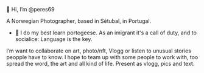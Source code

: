 👋 Hi, I’m @peres69

A Norwegian Photographer, based in Sétubal, 
in Portugal.
- 🌱 I do my best learn portogeese. 
As an imigrant it's a call of duty,
and to socialice: Language is the key.

I’m want to collaborate on art, photo/nft,
Vlogg or listen to unusual stories peopple 
have to know. 
I hope to team up with some people to work with,
too spread the word, the art and all kind of life. 
Present as vlogg, pics and text. 


<!---
Please feel free to contact me at:
Mail: peres69@protonmail.com 
Phone/WhatsApp: +4793874017
Instagram: @BTC_photographer

--->
